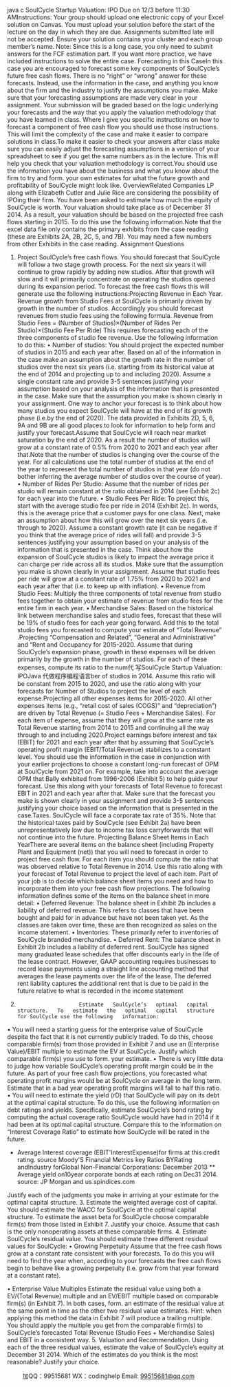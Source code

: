 java c
SoulCycle
Startup Valuation:   IPO
Due on   12/3   before   11:30 AMInstructions:   Your   group   should   upload   one   electronic   copy   of   your   Excel   solution   on   Canvas.   You must upload your solution before the start of the lecture on the   day   in which   they   are   due.   Assignments   submitted   late   will   not   be   accepted.   Ensure   your   solution   contains your cluster and each group   member’s   name.
Note: Since this   is a long case, you   only   need to   submit   answers   for   the   FCF   estimation   part.   If   you want   more practice, we have included   instructions to   solve the   entire   case.
Forecasting in this   CaseIn this case you are encouraged to forecast some key components of SoulCycle’s future free cash   flows.   There   is   no   “right”   or   “wrong”   answer   for   these   forecasts.   Instead,   use   the   information   in   the   case,   and   anything you   know   about   the firm   and   the   industry   to justify   the   assumptions you   make. Make sure that your   forecasting assumptions are made very clear in your assignment.   Your   submission   will be graded based   on the logic underlying your   forecasts and the   way that you apply   the valuation   methodology that you   have   learned   in class. Where   I   give   you   specific   instructions   on how to forecast a component of   free cash flow you should use those instructions. This will limit   the complexity of the case and make   it easier to   compare   solutions   in   class.To    make    it    easier    to    check    your    answers    after    class    make    sure    you    can    easily    adjust    the   forecasting assumptions   in a version of your spreadsheet to see   if you get the   same   numbers   as   in the lecture. This will help you check that your valuation   methodology   is   correct.You   should   use the   information you   have   about the   business   and what   you   know   about   the   firm   to try and form. your own estimates for what the future growth and   profitability   of SoulCycle   might   look   like.
OverviewRelated   Companies   LP along with   Elizabeth   Cutler and Julie   Rice are   considering   the   possibility   of IPOing their firm. You have been asked to estimate how much the equity of SoulCycle is worth.   Your valuation should take   place as of   December   31   2014. As   a   result, your   valuation   should   be   based on the projected free cash flows starting   in 2015. To   do   this   use   the   following   information.Note that the   excel   data file   only   contains the   primary   exhibits   from   the   case   reading   (these   are   Exhibits   2A,   2B,   2C,   5,   and   7B). You   may   need   a   few   numbers   from   other   Exhibits   in   the   case   reading.
Assignment Questions
1.   Project SoulCycle’s free cash flows. You should forecast that SoulCycle will   follow   a   two   stage   growth   process.   For the   next six years   it will continue   to   grow   rapidly   by   adding   new   studios.   After   that   growth   will   slow   and   it   will   primarily   concentrate   on   operating   the   studios   opened   during its expansion period. To forecast the free cash flows this will generate use the following   instructions:Projecting   Revenue   in   Each   Year.   Revenue   growth   from   Studio   Fees   at   SoulCycle   is   primarily   driven   by growth   in the   number of studios.   Accordingly you should forecast   revenues from studio   fees using the following formula.
Revenue from Studio Fees = (Number of Studios)×(Number of Rides Per Studio)×(Studio Fee Per   Ride)
This   requires forecasting each of the three   components   of studio   fee   revenue.   Use   the   following   information to do this:
•          Number of studios: You should   project   the   expected   number   of   studios   in   2015   and   each   year   after.   Based   on   all   of   the   information   in   the   case   make   an   assumption   about   the   growth rate in the number of studios over the next six years   (i.e.   starting from   its   historical   value   at   the   end   of   2014   and   projecting   up   to   and   including   2020).   Assume   a   single   constant    rate    and    provide    3-5    sentences    justifying    your    assumption      based      on      your   analysis   of the   information that   is   presented   in the   case.   Make   sure that   the   assumption   you make is shown clearly in your assignment. One way   to anchor your forecast is to think   about   how   many   studios   you   expect   SoulCycle   will   have   at   the   end   of   its   growth   phase   (i.e.by   the   end   of 2020). The   data   provided   in   Exhibits   2D,   5,   6,   9A and   9B   are   all   good   places to look for information to help form   and   justify   your forecast.Assume that   SoulCycle will   reach   near   market saturation   by the end   of   2020. As   a   result   the   number   of studios will   grow   at   a   constant   rate   of   0.5%   from   2020   to   2021   and   each   year after that.Note that the number of   studios is changing over   the course of   the year. For all calculations   use   the   total   number   of   studios   at   the   end   of   the   year   to   represent   the   total   number   of   studios in that year (do not bother inferring the average number of studios over the course   of   year).
•          Number    of   Rides    Per   Studio:   Assume   that   the   number   of   rides   per   studio   will   remain   constant at the ratio obtained in 2014   (see   Exhibit   2c)   for   each   year   into   the   future.
•          Studio   Fees   Per   Ride:   To   project   this,   start   with   the   average   studio   fee   per   ride   in   2014   (Exhibit 2c).   In words, this   is the average   price   that   a   customer   pays   for   one   class.   Next,   make an assumption about how this   will grow over   the next six years (i.e. through to 2020).   Assume   a   constant   growth   rate   (it   can   be   negative   if you   think   that   the   average   price   of   rides   will   fall) and provide 3-5 sentences   justifying your assumption based on your analysis   of   the    information    that    is    presented    in    the    case.    Think    about    how    the    expansion    of   SoulCycle studios   is   likely to   impact the average   price   it can charge   per   ride across   all   its   studios.   Make sure that the   assumption you make is   shown   clearly   in   your   assignment.
Assume that studio fees   per ride will grow   at   a   constant   rate   of   1.75% from   2020   to   2021   and each year after that   (i.e. to   keep   up with   inflation).
•          Revenue   from   Studio   Fees:   Multiply   the   three   components   of   total   revenue   from   studio   fees together to obtain your estimate of revenue from studio fees for the entire firm in each   year.
•          Merchandise   Sales:   Based   on   the   historical   link   between   merchandise   sales   and   studio   fees, forecast that these will   be   19% of studio   fees   for   each   year   going   forward. Add   this   to the total studio fees you forecasted to compute your estimate of “Total   Revenue”   .Projecting “Compensation and   Related”, “General and   Administrative” and “Rent   and   Occupancy   for 2015-2020. Assume that during   SoulCycle’s expansion   phase, growth   in   these   expenses   will   be driven primarily by the growth in the   number   of studios.   For   each   of these   expenses,   compute   its   ratio to the   num代 写SoulCycle Startup Valuation: IPOJava
代做程序编程语言ber of studios   in   2014. Assume   this   ratio   will   be   constant   from   2015   to   2020,   and   use   the   ratio   along   with   your   forecasts   for   Number   of   Studios   to   project   the   level   of   each   expense.Projecting   all   other   expenses   items for 2015-2020. All   other   expenses   items   (e.g.,   “retail   cost   of   sales   (COGS)”   and   “depreciation”)   are   driven   by   Total   Revenue   (=   Studio   Fees   +   Merchandise   Sales).   For each   item of expense, assume that they will grow   at   the   same   rate   as   Total   Revenue   starting from 2014 to 2015 and continuing all the way through to   and   including   2020.Project earnings before interest and tax (EBIT)   for 2021 and each year after that by assuming that   SoulCycle’s   operating    profit    margin    (EBIT/Total    Revenue)    stabilizes   to   a   constant    level.   You   should   use   the   information   in   the   case   in   conjunction   with   your   earlier   projections   to   choose   a   constant   long-run   forecast   of   OPM   at   SoulCycle   from   2021   on.   For   example,   take   into   account   the average OPM that Bally exhibited from   1996-2006 (Exhibit 5) to help guide your forecast. Use   this along with your forecasts of Total   Revenue to forecast   EBIT in 2021 and each year after that.   Make   sure   that   the   forecast   you   make   is   shown   clearly   in   your   assignment   and   provide   3-5   sentences justifying your choice based on the information that   is   presented   in the   case.Taxes.   SoulCycle   will   face   a   corporate   tax   rate   of   35%.   Note   that   the   historical   taxes   paid   by   SoulCycle (see Exhibit 2a) have been unrepresentatively low due   to income   tax loss carryforwards   that will not continue   into   the future.
Projecting   Balance Sheet   Items   in   Each YearThere are several items on the balance sheet (including   Property   Plant and   Equipment   (net)) that   you will need to forecast in order to project free cash flow.   For   each   item you   should   compute   the   ratio that was observed   relative to Total   Revenue   in 2014.   Use this   ratio   along with   your forecast   of Total   Revenue   to   project   the   level   of   each   item.    Part   of your job   is   to   decide   which   balance   sheet   items you need and how to   incorporate them   into your free   cash flow   projections.
The following information defines some of the items   on the   balance   sheet   in   more   detail:
•          Deferred Revenue: The balance sheet in Exhibit 2b includes a liability of   deferred revenue.   This   refers to   classes that   have   been   bought   and   paid for   in   advance   but   have   not   been   taken yet. As the classes are taken over   time,   these   are   then   recognized   as   sales   on   the   income statement.
•          Inventories: These primarily   refer to   inventories of   SoulCycle   branded   merchandise.
•          Deferred    Rent:          The    balance   sheet    in    Exhibit   2b    includes   a    liability   of   deferred    rent.   SoulCycle   has   signed   many   graduated   lease   schedules   that   offer   discounts   early   in   the   life of the lease contract. However, GAAP accounting requires businesses to   record   lease   payments using a straight line accounting method that averages the   lease   payments   over the life of the lease. The deferred rent liability captures the additional rent that   is due to   be   paid   in the future relative to what   is recorded   in the   income statement
2.                         Estimate   SoulCycle’s   optimal   capital   structure.   To   estimate   the   optimal   capital   structure   for SoulCycle use the following   information:
•          You will need a starting guess for the enterprise   value   of   SoulCycle   despite   the fact   that   it   is not currently publicly traded. To do this, choose comparable firm(s) from those provided   in   Exhibit 7 and   use an   (Enterprise Value)/EBIT multiple to   estimate   the   EV   at   SoulCycle.   Justify which comparable firm(s) you use to form. your estimate.
•          There is very little data to   judge how variable SoulCycle’s operating   profit   margin   could   be   in   the   future. As   part   of   your   free   cash   flow   projections,   you   forecasted   what   operating   profit   margins would   be at   SoulCycle on average   in the   long   term.   Estimate   that   in   a   bad   year operating profit margins will fall to   half this   ratio.
•          You   will   need   to   estimate   the   yield   (rD)   that   SoulCycle   will   pay   on   its   debt   at   the   optimal   capital   structure.   To   do   this,   use   the   following   information   on   debt   ratings   and   yields.   Specifically,   estimate   SoulCycle’s   bond   rating   by   computing   the   actual   coverage   ratio   SoulCycle would   have   had   in 2014   if it   had   been at   its optimal capital structure.   Compare   this to the information on “Interest Coverage Ratio” to estimate how SoulCycle   will be rated   in the future.



* Average Interest coverage (EBIT'InterestExpense)for firms at   this credit   rating.   source   Moody'S   Financial Metrics       key   Ratios BYRating   andIndustry   forGlobal   Non-Financial
Corporations: December 2013
** Average yield   on10year corporate bonds at each rating on Dec31   2014.   source:   JP
Morgan and us.spindices.com
   
Justify   each   of   the   judgments   you    make    in    arriving   at   your   estimate   for   the   optimal   capital   structure.
3.                         Estimate    the    weighted    average    cost    of    capital.    You    should      estimate    the      WACC      for   SoulCycle   at   the   optimal   capital   structure.   To   estimate   the   asset   beta   for   SoulCycle   choose   comparable firm(s) from those listed in Exhibit 7. Justify your choice.   Assume that cash is the only   nonoperating assets at these comparable firms.
4.                         Estimate   SoulCycle’s   residual   value. You   should   estimate   three   different   residual   values   for SoulCycle:
•          Growing   Perpetuity Assume   that   the   free   cash   flows   grow   at   a   constant   rate   consistent   with   your   forecasts.   To   do   this   you   will   need   to   find   the   year   when,   according   to   your   forecasts the free cash flows begin to behave like a growing perpetuity (i.e. grow   from that   year   forward   at   a   constant   rate).


•          Enterprise   Value   Multiples   Estimate   the   residual   value   using   both   a   EV/(Total   Revenue)   multiple and an EV/EBIT multiple based on comparable   firm(s) (in Exhibit 7). In both cases,   form. an estimate of the   residual value at   the   same   point   in   time   as   the   other   two   residual   value   estimates.   Hint:   when   applying   this   method   the   data   in   Exhibit   7   will   produce   a   trailing   multiple.   You   should   apply   the   multiple   you   get   from   the   comparable   firm(s)   to   SoulCycle’s forecasted Total   Revenue   (Studio   Fees   +   Merchandise   Sales) and   EBIT   in a   consistent way.
5.                         Valuation   and   Recommendation.   Using   each   of   the   three   residual   values,   estimate   the   value of SoulCycle’s equity at December 31 2014. Which of   the estimates do you think is the most   reasonable? Justify your choice.

         
加QQ：99515681  WX：codinghelp  Email: 99515681@qq.com
